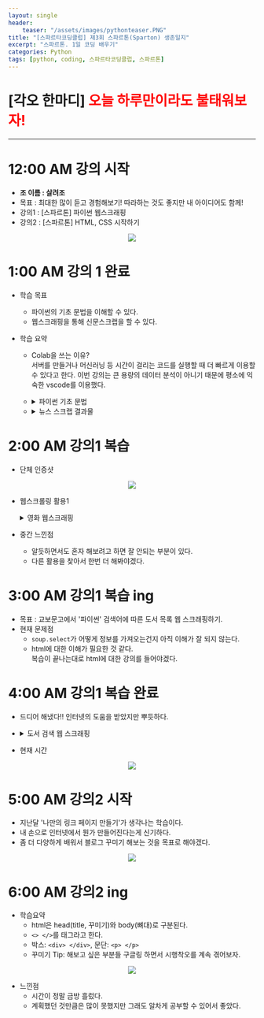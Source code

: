 ```yaml
---
layout: single
header:
    teaser: "/assets/images/pythonteaser.PNG"
title: "[스파르타코딩클럽] 제3회 스파르톤(Sparton) 생존일지"
excerpt: "스파르톤. 1일 코딩 배우기"
categories: Python
tags: [python, coding, 스파르타코딩클럽, 스파르톤]
---
```


# [각오 한마디] <font color='red'> 오늘 하루만이라도 불태워보자! </font> 

* * * 

# 12:00 AM 강의 시작
* **조 이름 : 살려조**
* 목표 : 최대한 많이 듣고 경험해보기! 따라하는 것도 좋지만 내 아이디어도 함께!
* 강의1 : [스파르톤] 파이썬 웹스크래핑
* 강의2 : [스파르톤] HTML, CSS 시작하기

<p style="text-align:center;">
    <img src="/assets/images/sparton/figure1.PNG">
</p>

# 1:00 AM 강의 1 완료
* 학습 목표
    * 파이썬의 기초 문법을 이해할 수 있다. 
    * 웹스크래핑을 통해 신문스크랩을 할 수 있다. 


* 학습 요약
    * Colab을 쓰는 이유? <br>
    서버를 만들거나 머신러닝 등 시간이 걸리는 코드를 실행할 때 더 빠르게 이용할 수 있다고 한다. 이번 강의는 큰 용량의 데이터 분석이 아니기 때문에 평소에 익숙한 vscode를 이용했다. 
    * <details>
        <summary>
        파이썬 기초 문법

        </summary>
        <div markdown="1">
        * 리스트 : `[](대괄호)`
        * 딕셔너리 : `{key : value}(소괄호)`
        * 함수 
            ```python
            def 함수이름(input):
                함수내용
                return 반환값
            ``` 
        * 조건문 
            ```python
            if 조건:
                True일 때 내용
            else:
                False일 때 내용
            ```
        * 반복문
            ```python
            for i in num:
                반복내용
            ```
        </div>
        </details> 
        
    * <details>
        <summary>
        뉴스 스크랩 결과물

        </summary> 
        <div markdown="1">
        ```python
        <'태풍' 관련 뉴스 검색 결과입니다.>
        연합뉴스, 정부, 태풍 '난마돌' 선제 대응…중대본 1단계 가동
        URL: https://www.yna.co.kr/view/AKR20220917037900530?input=1195m
        SBS, 초강력으로 커지는 태풍 '난마돌'…모레 한반도 근처로
        URL: https://news.sbs.co.kr/news/endPage.do?news_id=N1006899929&plink=ORI&cooper=NAVER
        YTN, 日 "난마돌, 과거 경험 못 한 태풍"...특별경보 발령할 수도
        URL: https://www.ytn.co.kr/_ln/0104_202209171931272799
        중앙일보, 한국 접근하는 '난마돌'…18일부터 전국 태풍 영향권 들어간다
        URL: https://www.joongang.co.kr/article/25102371
        SBS, '초강력 태풍'으로 발달할 '난마돌'…월요일 새벽 최근접
        URL: https://news.sbs.co.kr/news/endPage.do?news_id=N1006900022&plink=ORI&cooper=NAVER
        조선비즈, 한덕수 총리, 태풍 난마돌 점검회의…”사전대피 만전”
        URL: https://biz.chosun.com/policy/politics/2022/09/17/FPF5EW2Y4JGFTN52QWH6EU5SN4/?utm_source=naver&utm_medium=original&utm_campaign=biz
        동아일보, 태풍 난마돌 곧 ‘초강력’으로 북상…19일 새벽 한반도 최근접
        URL: https://www.donga.com/news/article/all/20220917/115495851/2
        SBS Biz, 태풍 '난마돌' 북상에 제주 해안가 일부 출입 통제
        URL: https://biz.sbs.co.kr/article_hub/20000080775?division=NAVER
        노컷뉴스, 태풍 난마돌 북상…경남 '비상 1단계' 앞당겨 돌입
        URL: https://www.nocutnews.co.kr/news/5818875
        TV조선, 태풍 난마돌 '초강력' 발달…18일부터 영향권
        URL: http://news.tvchosun.com/site/data/html_dir/2022/09/17/2022091790072.html
        ```
        </div>
        </details> 
    

# 2:00 AM 강의1 복습
* 단체 인증샷
<p style="text-align:center;">
    <img src="/assets/images/sparton/figure3.PNG">
</p>

* 웹스크롤링 활용1
    <details>
    <summary>
        영화 웹스크래핑

    </summary> 
    <div markdown="1">
    ```python
    < 20220916 일자 영화 Top 50 입니다.>
    01 인생은 뷰티풀: 비타돌체 9.80
    02 탑건: 매버릭 9.77
    03 클라우스 9.71
    04 할머니의 먼 집 9.62
    05 그린 북 9.60
    06 가버나움 9.59
    07 밥정 9.58
    08 베일리 어게인 9.54
    09 원더 9.53
    010 아일라 9.52
    11 디지몬 어드벤처 라스트 에볼루션 : 인연 9.51
    12 극장판 바이올렛 에버가든 9.50
    ...
    ```
    </div>
    </details> 

* 중간 느낀점 
    * 알듯하면서도 혼자 해보려고 하면 잘 안되는 부분이 있다. 
    * 다른 활용을 찾아서 한번 더 해봐야겠다. 

# 3:00 AM 강의1 복습 ing
* 목표 : 교보문고에서 '파이썬' 검색어에 따른 도서 목록 웹 스크래핑하기.
* 현재 문제점 
    * `soup.select`가 어떻게 정보를 가져오는건지 아직 이해가 잘 되지 않는다.
    * html에 대한 이해가 필요한 것 같다. <br>
    복습이 끝나는대로 html에 대한 강의를 들어야겠다.

# 4:00 AM 강의1 복습 완료
* 드디어 해냈다!! 인터넷의 도움을 받았지만 뿌듯하다.
* <details>
    <summary>
        도서 검색 웹 스크래핑

    </summary> 
    <div markdown="1">
    ```python
    import requests 
    from bs4 import BeautifulSoup

    def book_search(book):
        headers = {'User-Agent' : 'Mozilla/5.0 (Windows NT 10.0; Win64; x64)AppleWebKit/537.36 (KHTML, like Gecko) Chrome/73.0.3683.86 Safari/537.36'}
        data = requests.get(f'https://search.kyobobook.co.kr/web/search?vPstrKeyWord={book}&orderClick=LAG',headers=headers)

        soup = BeautifulSoup(data.text, 'html.parser')

        trs = soup.select('#search_list tr')
        num = 0
        author = []

        print(f'<"{book}"에 대한 도서 검색 결과입니다.>')

        for tr in trs:
            num += 1
            subject = tr.select_one('.title strong').text
            URL = tr.select_one('.title a')['href']
            rate = tr.select_one('.info div b').text
            author = tr.select('.author a')
            price = tr.select_one('.org_price').text
            discount = tr.select_one('.sell_price strong').text
            print(num,'.', subject, '| 출판사: ', author[len(author)-1].text, 
                '| 정가: ', price, '| 판매가: ', discount, 
                '| 평점: ', rate, ' / 10.0 \nURL: ', URL, sep="")

    book_search('파이썬')
    ```
    
    ```
    <"파이썬"에 대한 도서 검색 결과입니다.>
    1. 혼자 공부하는 파이썬| 출판사: 한빛미디어| 정가: 22,000원| 판매가: 19,800원| 평점: 9.7 / 10.0 
    URL: http://www.kyobobook.co.kr/product/detailViewKor.laf?ejkGb=KOR&mallGb=KOR&barcode=9791162245651&orderClick=LAG&Kc=
    2. Do it! 점프 투 파이썬| 출판사: 이지스퍼블리싱| 정가: 18,800원| 판매가: 16,920원| 평점: 9.3 / 10.0 
    URL: http://www.kyobobook.co.kr/product/detailViewKor.laf?ejkGb=KOR&mallGb=KOR&barcode=9791163030911&orderClick=LAG&Kc=
    3. 파이썬 for Beginner| 출판사: 한빛아카데미| 정가: 25,000원| 판매가: 24,250원| 평점: 10 / 10.0 
    URL: http://www.kyobobook.co.kr/product/detailViewKor.laf?ejkGb=KOR&mallGb=KOR&barcode=9791156645740&orderClick=LAG&Kc=
    4.파이어족 강환국의 하면 된다! 퀀트 투자| 출판사: 에프엔미디어| 정가: 18,700원| 판매가: 16,830원| 평점: 9.6 / 10.0 
    URL: http://www.kyobobook.co.kr/product/detailViewKor.laf?ejkGb=KOR&mallGb=KOR&barcode=9791188754489&orderClick=LAG&Kc=
    5. 혼자 공부하는 첫 프로그래밍 with 파이썬| 출판사: 한빛미디어| 정가: 17,000원| 판매가: 15,300원| 평점: 8.5 / 10.0 
    URL: http://www.kyobobook.co.kr/product/detailViewKor.laf?ejkGb=KOR&mallGb=KOR&barcode=9791162243039&orderClick=LAG&Kc=
    ...
    ```
    </div>
    </details> 

* 현재 시간
<p style="text-align:center;">
    <img src="/assets/images/sparton/figure4.jpg">
</p>

# 5:00 AM 강의2 시작
* 지난달 '나만의 링크 페이지 만들기'가 생각나는 학습이다.
* 내 손으로 인터넷에서 뭔가 만들어진다는게 신기하다.
* 좀 더 다양하게 배워서 블로그 꾸미기 해보는 것을 목표로 해야겠다. 
<p style="text-align:center;">
    <img src="/assets/images/sparton/figure5.PNG">
</p>

# 6:00 AM 강의2 ing 
* 학습요약
    * html은 head(title, 꾸미기)와 body(뼈대)로 구분된다.
    * `<> </>`를 태그라고 한다. 
    * 박스: `<div> </div>`, 문단: `<p> </p>`
    * 꾸미기 Tip: 해보고 싶은 부분들 구글링 하면서 시행착오를 계속 겪어보자. 

<p style="text-align:center;">
    <img src="/assets/images/sparton/figure6.PNG">
</p>

* 느낀점
    * 시간이 정말 금방 흘렀다. 
    * 계획했던 것만큼은 많이 못했지만 그래도 알차게 공부할 수 있어서 좋았다. 

